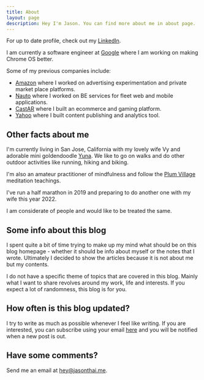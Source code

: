 ```yaml
---
title: About
layout: page
description: Hey I'm Jason. You can find more about me in about page.
---
```


For up to date profile, check out my [LinkedIn](https://www.linkedin.com/in/jasontthai).

I am currently a software engineer at [Google](https://google.com) where I am working on making Chrome OS better.

Some of my previous companies include:

* [Amazon](https://www.amazon.com) where I worked on advertising experimentation and private market place platforms. 
* [Nauto](https://www.nauto.com) where I worked on BE services for fleet web and mobile applications.
* [CastAR](http://castar.com) where I built an ecommerce and gaming platform.
* [Yahoo](https://yahoo.com) where I built content publishing and analytics tool.

## Other facts about me
I'm currently living in San Jose, California with my lovely wife Vy and adorable mini goldendoodle [Yuna](/assets/img/yuna-chan.jpeg). We like to go on walks and do other outdoor activities like running, hiking and biking.

I'm also an amateur practitioner of mindfulness and follow the [Plum Village](https://plumvillage.org)  meditation teachings.

I've run a half marathon in 2019 and preparing to do another one with my wife this year 2022.

I am considerate of people and would like to be treated the same.

## Some info about this blog
I spent quite a bit of time trying to make up my mind what should be on this blog homepage - whether it should be info about myself or the notes that I wrote. Ultimately I decided to show the articles because it is not about me but my contents.

I do not have a specific theme of topics that are covered in this blog. Mainly what I want to share revolves around my work, life and interests.
If you expect a lot of randomness, this blog is for you.

## How often is this blog updated?
I try to write as much as possible whenever I feel like writing. If you are interested, you can subscribe using your email [here](https://sendy.jasonthai.me/subscription?f=1xbnC4rzl5bZyD5KdkNEpvolP9bMamozYB9Km892ZO0L7mc7N7Pq7ckWA1dY3DSlvL) and you will be notified when a new post is out.

## Have some comments? 
Send me an email at [&#104;&#101;&#121;&#064;&#106;&#097;&#115;&#111;&#110;&#116;&#104;&#097;&#105;&#046;&#109;&#101;](mailto:&#104;&#101;&#121;&#064;&#106;&#097;&#115;&#111;&#110;&#116;&#104;&#097;&#105;&#046;&#109;&#101;).